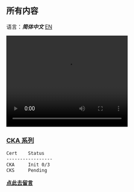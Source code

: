 ## 所有内容
语言：***简体中文*** [EN](./)

<video width="320" height="240" autoplay="autoplay" playsinline="playsinline">
  <source src="https://sharing.arvinsichuan.com/videos/ThinkDifferent.mp4" type="video/mp4">
</video>

### [CKA 系列](./cka/way-to-cka)
```bash
Cert    Status  
-----------------
CKA     Init 0/3
CKS     Pending
```
**[点此去留言](https://github.com/ArvinSiChuan/blogs-by-arvinsichuan/issues/new?assignees=ArvinSiChuan&labels=&template=discuss-issue-template.md&title=)**
